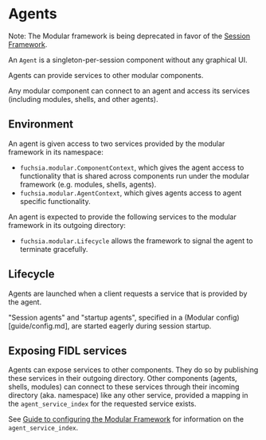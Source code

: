 # Agents

Note: The Modular framework is being deprecated in favor of
the [Session Framework](/docs/concepts/session/introduction.md).

An `Agent` is a singleton-per-session component without any graphical UI.

Agents can provide services to other modular components.

Any modular component can connect to an agent and access its services (including
modules, shells, and other agents).

## Environment

An agent is given access to two services provided by the modular framework in
its namespace:

*   `fuchsia.modular.ComponentContext`, which gives the agent access to
    functionality that is shared across components run under the modular
    framework (e.g. modules, shells, agents).
*   `fuchsia.modular.AgentContext`, which gives agents access to agent specific
    functionality.

An agent is expected to provide the following services to the modular framework in its
outgoing directory:

*   `fuchsia.modular.Lifecycle` allows the framework to signal the agent
    to terminate gracefully.

## Lifecycle

Agents are launched when a client requests a service that is provided by the agent.

"Session agents" and "startup agents", specified in a (Modular
config)[guide/config.md], are started eagerly during session startup.

## Exposing FIDL services

Agents can expose services to other components. They do so by publishing
these services in their outgoing directory. Other components (agents, shells, modules)
can connect to these services through their incoming directory (aka. namespace)
like any other service, provided a mapping in the `agent_service_index`
for the requested service exists.

See [Guide to configuring the Modular Framework](guide/config.md) for information on
the `agent_service_index`.
